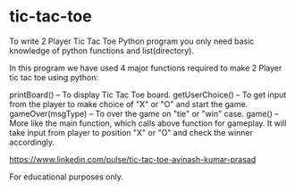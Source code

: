 # tic-tac-toe

To write 2 Player Tic Tac Toe Python program you only need basic knowledge of python functions and list(directory).

In this program we have used 4 major functions required to make 2 Player tic tac toe using python:

printBoard() – To display Tic Tac Toe board.
getUserChoice() – To get input from the player to make choice of "X" or "O" and start the game.
gameOver(msgType) – To over the game on "tie" or "win" case.
game() – More like the main function, which calls above function for gameplay. It will take input from player to position "X" or "O" and check the winner accordingly.

https://www.linkedin.com/pulse/tic-tac-toe-avinash-kumar-prasad

For educational purposes only.
